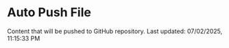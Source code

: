 # Auto Push File

Content that will be pushed to GitHub repository.
Last updated: 07/02/2025, 11:15:33 PM